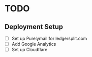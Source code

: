 # TODO

## Deployment Setup

- [ ] Set up Purelymail for ledgersplit.com
- [ ] Add Google Analytics
- [ ] Set up Cloudflare

